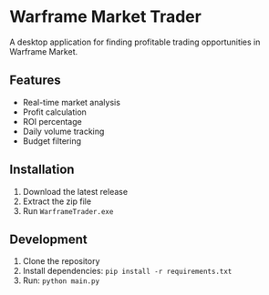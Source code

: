 # Warframe Market Trader

A desktop application for finding profitable trading opportunities in Warframe Market.

## Features
- Real-time market analysis
- Profit calculation
- ROI percentage
- Daily volume tracking
- Budget filtering

## Installation
1. Download the latest release
2. Extract the zip file
3. Run `WarframeTrader.exe`

## Development
1. Clone the repository
2. Install dependencies: `pip install -r requirements.txt`
3. Run: `python main.py` 